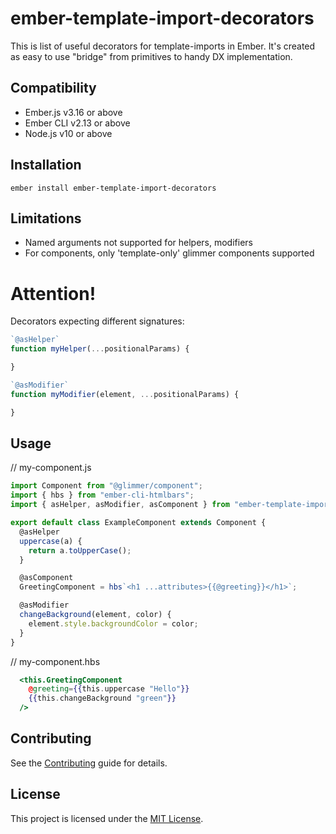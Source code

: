 ember-template-import-decorators
==============================================================================

This is list of useful decorators for template-imports in Ember.
It's created as easy to use "bridge" from primitives to handy DX implementation.

Compatibility
------------------------------------------------------------------------------

* Ember.js v3.16 or above
* Ember CLI v2.13 or above
* Node.js v10 or above


Installation
------------------------------------------------------------------------------

```
ember install ember-template-import-decorators
```



Limitations
------------------------------------------------------------------------------

* Named arguments not supported for helpers, modifiers
* For components, only 'template-only' glimmer components supported


# Attention!

Decorators expecting different signatures:

```js
`@asHelper` 
function myHelper(...positionalParams) {

}
```

```js
`@asModifier` 
function myModifier(element, ...positionalParams) {

}
```

Usage
------------------------------------------------------------------------------


// my-component.js
```js
import Component from "@glimmer/component";
import { hbs } from "ember-cli-htmlbars";
import { asHelper, asModifier, asComponent } from "ember-template-import-decorators";

export default class ExampleComponent extends Component {
  @asHelper
  uppercase(a) {
    return a.toUpperCase();
  }

  @asComponent
  GreetingComponent = hbs`<h1 ...attributes>{{@greeting}}</h1>`;

  @asModifier
  changeBackground(element, color) {
    element.style.backgroundColor = color;
  }
}
```

// my-component.hbs
```hbs
  <this.GreetingComponent 
    @greeting={{this.uppercase "Hello"}} 
    {{this.changeBackground "green"}}
  />
```



Contributing
------------------------------------------------------------------------------

See the [Contributing](CONTRIBUTING.md) guide for details.


License
------------------------------------------------------------------------------

This project is licensed under the [MIT License](LICENSE.md).
